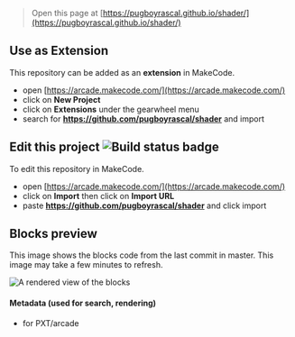  


> Open this page at [https://pugboyrascal.github.io/shader/](https://pugboyrascal.github.io/shader/)

## Use as Extension

This repository can be added as an **extension** in MakeCode.

* open [https://arcade.makecode.com/](https://arcade.makecode.com/)
* click on **New Project**
* click on **Extensions** under the gearwheel menu
* search for **https://github.com/pugboyrascal/shader** and import

## Edit this project ![Build status badge](https://github.com/pugboyrascal/shader/workflows/MakeCode/badge.svg)

To edit this repository in MakeCode.

* open [https://arcade.makecode.com/](https://arcade.makecode.com/)
* click on **Import** then click on **Import URL**
* paste **https://github.com/pugboyrascal/shader** and click import

## Blocks preview

This image shows the blocks code from the last commit in master.
This image may take a few minutes to refresh.

![A rendered view of the blocks](https://github.com/pugboyrascal/shader/raw/master/.github/makecode/blocks.png)

#### Metadata (used for search, rendering)

* for PXT/arcade
<script src="https://makecode.com/gh-pages-embed.js"></script><script>makeCodeRender("{{ site.makecode.home_url }}", "{{ site.github.owner_name }}/{{ site.github.repository_name }}");</script>

